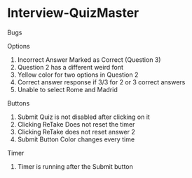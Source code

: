 # Interview-QuizMaster

Bugs

Options
1. Incorrect Answer Marked as Correct (Question 3)
2. Question 2 has a different weird font
3. Yellow color for two options in Question 2
4. Correct answer response if 3/3 for 2 or 3 correct answers
5. Unable to select Rome and Madrid

Buttons
1. Submit Quiz is not disabled after clicking on it
2. Clicking ReTake Does not reset the timer
3. Clicking ReTake does not reset answer 2
4. Submit Button Color changes every time

Timer
1. Timer is running after the Submit button

